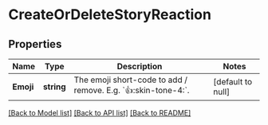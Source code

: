 # CreateOrDeleteStoryReaction

## Properties
Name | Type | Description | Notes
------------ | ------------- | ------------- | -------------
**Emoji** | **string** | The emoji short-code to add / remove. E.g. &#x60;:thumbsup::skin-tone-4:&#x60;. | [default to null]

[[Back to Model list]](../README.md#documentation-for-models) [[Back to API list]](../README.md#documentation-for-api-endpoints) [[Back to README]](../README.md)

